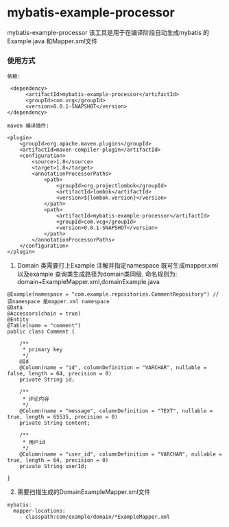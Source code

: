 # mybatis-example-processor
mybatis-example-processor 该工具是用于在编译阶段自动生成mybatis 的Example.java
和Mapper.xml文件

### 使用方式
```
依赖:

 <dependency>
      <artifactId>mybatis-example-processor</artifactId>
      <groupId>com.vcg</groupId>
      <version>0.0.1-SNAPSHOT</version>
</dependency>

maven 编译插件:

<plugin>
    <groupId>org.apache.maven.plugins</groupId>
    <artifactId>maven-compiler-plugin</artifactId>
    <configuration>
        <source>1.8</source>
        <target>1.8</target>
        <annotationProcessorPaths>
            <path>
                <groupId>org.projectlombok</groupId>
                <artifactId>lombok</artifactId>
                <version>${lombok.version}</version>
            </path>
            <path>
                <artifactId>mybatis-example-processor</artifactId>
                <groupId>com.vcg</groupId>
                <version>0.0.1-SNAPSHOT</version>
            </path>
        </annotationProcessorPaths>
    </configuration>
</plugin>

```


1. Domain 类需要打上Example 注解并指定namespace 既可生成mapper.xml 以及example 查询类生成路径为domain类同级.
命名规则为: domain+ExampleMapper.xml,domainExample.java

```
@Example(namespace = "com.example.repositories.CommentRepository") //该namespace 是mapper.xml namespace
@Data
@Accessors(chain = true)
@Entity
@Table(name = "comment")
public class Comment {

    /**
     * primary key
     */
    @Id
    @Column(name = "id", columnDefinition = "VARCHAR", nullable = false, length = 64, precision = 0)
    private String id;

    /**
     * 评论内容
     */
    @Column(name = "message", columnDefinition = "TEXT", nullable = true, length = 65535, precision = 0)
    private String content;

    /**
     * 用户id
     */
    @Column(name = "user_id", columnDefinition = "VARCHAR", nullable = true, length = 64, precision = 0)
    private String userId;

}
```

2. 需要扫描生成的DomainExampleMapper.xml文件

```
mybatis:
  mapper-locations:
    - classpath:com/example/domain/*ExampleMapper.xml
```
